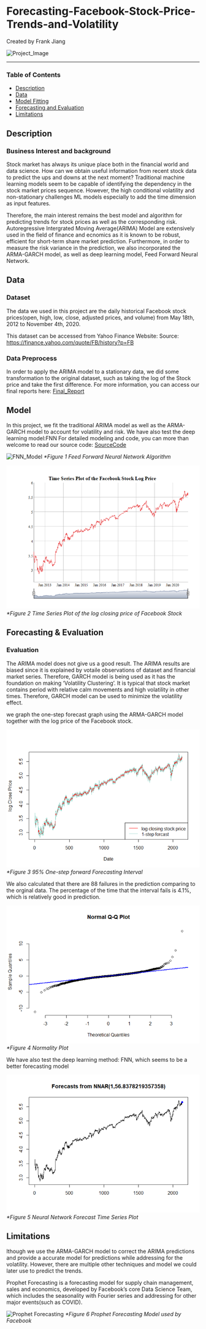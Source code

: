 # Forecasting-Facebook-Stock-Price-Trends-and-Volatility
Created by Frank Jiang

![Project_Image](https://www.marketplace.org/wp-content/uploads/2019/09/stock-market-thumb.jpg)

---
### Table of Contents
   - [Description](#Description)
   - [Data](#Data)
   - [Model Fitting](#Model)
   - [Forecasting and Evaluation](#Evaluation)
   - [Limitations](#Limitations)
## Description
 
### Business Interest and background
Stock market has always its unique place both in the financial world and data science. How can we obtain useful information from recent stock data to predict the ups and downs at the next moment? Traditional machine learning models seem to be capable of identifying the dependency in the stock market prices sequence. However, the high conditional volatility and non-stationary challenges ML models especially to add the time dimension as input features.

Therefore, the main interest remains the best model and algorithm for predicting trends for stock prices as well as the corresponding risk. Autoregressive Intergrated Moving Average(ARIMA) Model are extensively used in the field of finance and ecnomics as it is known to be robust, efficient for short-term share market prediction. Furthermore, in order to measure the risk variance in the prediction, we also incorporated the ARMA-GARCH model, as well as deep learning model, Feed Forward Neural Network.

## Data
### Dataset 
The data we used in this project are the daily historical Facebook stock prices(open, high, low, close, adjusted prices, and volume) from May 18th, 2012 to November 4th, 2020.

This dataset can be accessed from Yahoo Finance Website:
Source: https://finance.yahoo.com/quote/FB/history?p=FB

### Data Preprocess
In order to apply the ARIMA model to a stationary data, we did some transformation to the original dataset, such as taking the log of the Stock price and take the first difference. 
For more information, you can access our final reports here: [Final_Report](Trends%20and%20Volaitility%20Analysis.md)

## Model
In this project, we fit the traditional ARIMA model as well as the ARMA-GARCH model to account for volatility and risk. We have also test the deep learning model:FNN
For detailed modeling and code, you can more than welcome to read our source code:
[SourceCode](Project.Rmd)

![FNN_Model](https://images.deepai.org/django-summernote/2019-06-06/5c17d9c2-0ad4-474c-be8d-d6ae9b094e74.png)
_*Figure 1 Feed Forward Neural Network Algorithm_

![Time_Series_Plot](Project_files/figure-gfm/unnamed-chunk-4-1.png)
_*Figure 2 Time Series Plot of the log closing price of Facebook Stock_

## Forecasting & Evaluation
### Evaluation

The ARIMA model does not give us a good result. The ARIMA results are biased since it is explained by votaile observations of dataset and financial market series. Therefore, GARCH model is being used as it has the foundation on making ‘Volatility Clustering’. It is typical that stock market contains period with relative calm movements and high volatility in other times. Therefore, GARCH model can be used to minimize the volatility effect.

we graph the one-step forecast graph using the ARMA-GARCH model together with the log price of the Facebook stock. 

![Forecast_Interval](Project_files/figure-gfm/unnamed-chunk-14-1.png)
_*Figure 3 95% One-step forward Forecasting Interval_

We also calculated that there are 88 failures in the prediction comparing to the orginal data. The percentage of the time that the interval fails is 4.1%, which is relatively good in prediction.

![Normality](Project_files/figure-gfm/unnamed-chunk-15-1.png)
_*Figure 4 Normality Plot_

We have also test the deep learning method: FNN, which seems to be a better forecasting model

![Neural Network](Project_files/figure-gfm/unnamed-chunk-16-1.png)
_*Figure 5 Neural Network Forecast Time Series Plot_

## Limitations

lthough we use the ARMA-GARCH model to correct the ARIMA predictions and provide a accurate model for predictions while addressing for the volatility. However, there are multiple other techniques and model we could later use to predict the trends.

Prophet Forecasting is a forecasting model for supply chain management, sales and economics, developed by Facebook’s core Data Science Team, which includes the seasonality with Fourier series and addressing for other major events(such as COVID).

![Prophet Forecasting](https://research.fb.com/wp-content/uploads/2017/02/image-2.png?w=884)
_*Figure 6 Prophet Forecasting Model used by Facebook_
